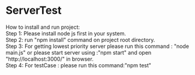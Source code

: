 # ServerTest

How to install and run project:
<br>
Step 1: Please install node js first in your system.
<br>
Step 2: run "npm install" command on project root directory.
<br>
Step 3: For getting lowest priority server please run this command : "node main.js" or please start server using :"npm start" and open "http://localhost:3000/" in browser.
<br>
Step 4: For testCase : please run this command:"npm test"
